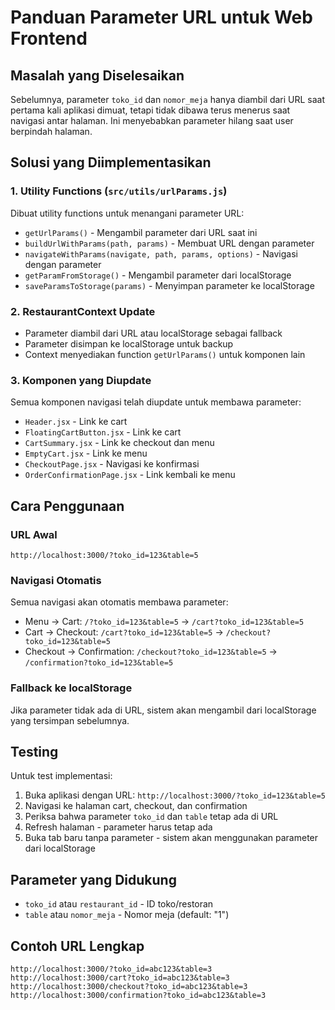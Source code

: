 # Panduan Parameter URL untuk Web Frontend

## Masalah yang Diselesaikan

Sebelumnya, parameter `toko_id` dan `nomor_meja` hanya diambil dari URL saat pertama kali aplikasi dimuat, tetapi tidak dibawa terus menerus saat navigasi antar halaman. Ini menyebabkan parameter hilang saat user berpindah halaman.

## Solusi yang Diimplementasikan

### 1. Utility Functions (`src/utils/urlParams.js`)

Dibuat utility functions untuk menangani parameter URL:

- `getUrlParams()` - Mengambil parameter dari URL saat ini
- `buildUrlWithParams(path, params)` - Membuat URL dengan parameter
- `navigateWithParams(navigate, path, params, options)` - Navigasi dengan parameter
- `getParamFromStorage()` - Mengambil parameter dari localStorage
- `saveParamsToStorage(params)` - Menyimpan parameter ke localStorage

### 2. RestaurantContext Update

- Parameter diambil dari URL atau localStorage sebagai fallback
- Parameter disimpan ke localStorage untuk backup
- Context menyediakan function `getUrlParams()` untuk komponen lain

### 3. Komponen yang Diupdate

Semua komponen navigasi telah diupdate untuk membawa parameter:

- `Header.jsx` - Link ke cart
- `FloatingCartButton.jsx` - Link ke cart
- `CartSummary.jsx` - Link ke checkout dan menu
- `EmptyCart.jsx` - Link ke menu
- `CheckoutPage.jsx` - Navigasi ke konfirmasi
- `OrderConfirmationPage.jsx` - Link kembali ke menu

## Cara Penggunaan

### URL Awal
```
http://localhost:3000/?toko_id=123&table=5
```

### Navigasi Otomatis
Semua navigasi akan otomatis membawa parameter:
- Menu → Cart: `/?toko_id=123&table=5` → `/cart?toko_id=123&table=5`
- Cart → Checkout: `/cart?toko_id=123&table=5` → `/checkout?toko_id=123&table=5`
- Checkout → Confirmation: `/checkout?toko_id=123&table=5` → `/confirmation?toko_id=123&table=5`

### Fallback ke localStorage
Jika parameter tidak ada di URL, sistem akan mengambil dari localStorage yang tersimpan sebelumnya.

## Testing

Untuk test implementasi:

1. Buka aplikasi dengan URL: `http://localhost:3000/?toko_id=123&table=5`
2. Navigasi ke halaman cart, checkout, dan confirmation
3. Periksa bahwa parameter `toko_id` dan `table` tetap ada di URL
4. Refresh halaman - parameter harus tetap ada
5. Buka tab baru tanpa parameter - sistem akan menggunakan parameter dari localStorage

## Parameter yang Didukung

- `toko_id` atau `restaurant_id` - ID toko/restoran
- `table` atau `nomor_meja` - Nomor meja (default: "1")

## Contoh URL Lengkap

```
http://localhost:3000/?toko_id=abc123&table=3
http://localhost:3000/cart?toko_id=abc123&table=3
http://localhost:3000/checkout?toko_id=abc123&table=3
http://localhost:3000/confirmation?toko_id=abc123&table=3
```
